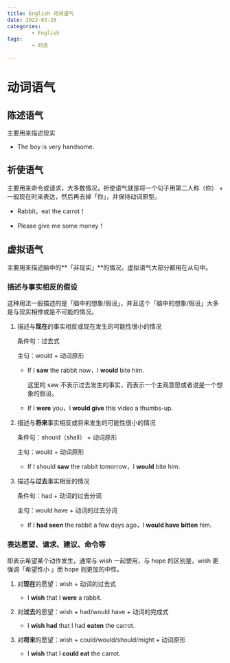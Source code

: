 ```yaml
---
title: English 动词语气
date: 2022-03-28
categories:
        - English
tags:
        - 时态

---
```


# 动词语气

## 陈述语气

主要用来描述现实

- The boy is very handsome.

## 祈使语气

主要用来命令或请求，大多数情况，祈使语气就是将一个句子用第二人称（你） + 一般现在时来表达，然后再去掉「你」，并保持动词原型。

- Rabbit，eat the carrot！

- Please give me some money！ 

## 虚拟语气

主要用来描述脑中的**「非现实」**的情况。虚拟语气大部分都用在从句中。

### 描述与事实相反的假设

这种用法一般描述的是「脑中的想象/假设」，并且这个「脑中的想象/假设」大多是与现实相悖或是不可能的情况。

1. 描述与**现在**的事实相反或现在发生的可能性很小的情况

   条件句：过去式

   主句：would + 动词原形

   - If I **saw** the rabbit now，I **would** bite him.

     这里的 saw 不表示过去发生的事实，而表示一个主观意愿或者说是一个想象的假设。

   - If I **were** you，I **would give** this video a thumbs-up.

2. 描述与**将来**事实相反或将来发生的可能性很小的情况

   条件句：should（shall） + 动词原形

   主句：would + 动词原形

   - If I should **saw** the rabbit tomorrow，I **would** bite him.

3. 描述与**过去**事实相反的情况

   条件句：had + 动词的过去分词

   主句：would have + 动词的过去分词

   - If I **had seen** the rabbit a few days ago，I **would have bitten** him.


### 表达愿望、请求、建议、命令等

即表示希望某个动作发生，通常与 wish 一起使用，与 hope 的区别是，wish 更强调「希望性小 」而 hope 则更加的中性。

1. 对**现在**的愿望：wish + 动词的过去式

   - I **wish** that I **were** a rabbit.


2. 对**过去**的愿望：wish + had/would have + 动词的完成式

   - I **wish had** that I had **eaten** the carrot.


3. 对**将来**的愿望：wish + could/would/should/might + 动词原形

   - I **wish** that I **could eat** the carrot.